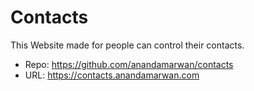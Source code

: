 # Contacts

This Website made for people can control their contacts.

- Repo: <https://github.com/anandamarwan/contacts>
- URL: <https://contacts.anandamarwan.com>